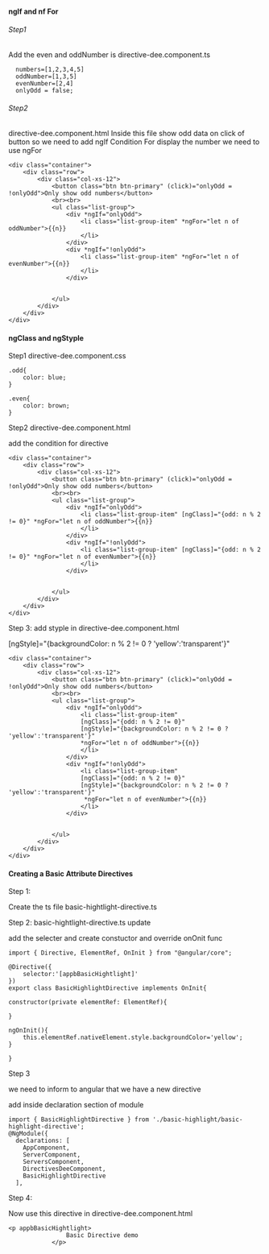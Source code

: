 #### ngIf and nf For 


###### Step1

Add the even and oddNumber is directive-dee.component.ts

```
  numbers=[1,2,3,4,5]
  oddNumber=[1,3,5]
  evenNumber=[2,4]
  onlyOdd = false;
```

###### Step2

directive-dee.component.html 
Inside this file show odd data on click of button so we need to add 
ngIf Condition
For display  the number we need to use ngFor

```
<div class="container">
    <div class="row">
        <div class="col-xs-12">
            <button class="btn btn-primary" (click)="onlyOdd = !onlyOdd">Only show odd numbers</button>
            <br><br>
            <ul class="list-group">
                <div *ngIf="onlyOdd">
                    <li class="list-group-item" *ngFor="let n of oddNumber">{{n}}
                    </li>
                </div>
                <div *ngIf="!onlyOdd">
                    <li class="list-group-item" *ngFor="let n of evenNumber">{{n}}
                    </li>
                </div>


            </ul>
        </div>
    </div>
</div>
```


#### ngClass and ngStyple 

Step1
directive-dee.component.css

```
.odd{
    color: blue;
}

.even{
    color: brown;
}
```

Step2
directive-dee.component.html

add the condition for directive

```
<div class="container">
    <div class="row">
        <div class="col-xs-12">
            <button class="btn btn-primary" (click)="onlyOdd = !onlyOdd">Only show odd numbers</button>
            <br><br>
            <ul class="list-group">
                <div *ngIf="onlyOdd">
                    <li class="list-group-item" [ngClass]="{odd: n % 2 != 0}" *ngFor="let n of oddNumber">{{n}}
                    </li>
                </div>
                <div *ngIf="!onlyOdd">
                    <li class="list-group-item" [ngClass]="{odd: n % 2 != 0}" *ngFor="let n of evenNumber">{{n}}
                    </li>
                </div>


            </ul>
        </div>
    </div>
</div>
```

Step 3: add styple in directive-dee.component.html

 [ngStyle]="{backgroundColor: n % 2 != 0 ? 'yellow':'transparent'}"

```
<div class="container">
    <div class="row">
        <div class="col-xs-12">
            <button class="btn btn-primary" (click)="onlyOdd = !onlyOdd">Only show odd numbers</button>
            <br><br>
            <ul class="list-group">
                <div *ngIf="onlyOdd">
                    <li class="list-group-item" 
                    [ngClass]="{odd: n % 2 != 0}" 
                    [ngStyle]="{backgroundColor: n % 2 != 0 ? 'yellow':'transparent'}"
                    *ngFor="let n of oddNumber">{{n}}
                    </li>
                </div>
                <div *ngIf="!onlyOdd">
                    <li class="list-group-item" 
                    [ngClass]="{odd: n % 2 != 0}"
                    [ngStyle]="{backgroundColor: n % 2 != 0 ? 'yellow':'transparent'}"
                     *ngFor="let n of evenNumber">{{n}}
                    </li>
                </div>


            </ul>
        </div>
    </div>
</div>

```


#### Creating a Basic Attribute Directives

Step 1:

Create the ts file basic-hightlight-directive.ts

Step 2: basic-hightlight-directive.ts update

add the selecter and create constuctor and override onOnit func

```
import { Directive, ElementRef, OnInit } from "@angular/core";

@Directive({
    selector:'[appbBasicHightlight]'
})
export class BasicHighlightDirective implements OnInit{

constructor(private elementRef: ElementRef){

}

ngOnInit(){
    this.elementRef.nativeElement.style.backgroundColor='yellow';
}

}
```

Step 3

we need to inform to angular that we have a new directive

add inside declaration section of module

```
import { BasicHighlightDirective } from './basic-highlight/basic-highlight-directive';
@NgModule({
  declarations: [
    AppComponent,
    ServerComponent,
    ServersComponent,
    DirectivesDeeComponent,
    BasicHighlightDirective
  ],
```

Step 4:

Now use this directive in directive-dee.component.html

```
<p appbBasicHightlight>
                Basic Directive demo
            </p>
```

